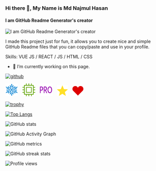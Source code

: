 ### Hi there 👋, My Name is Md Najmul Hasan
#### I am GitHub Readme Generator's creator
![I am GitHub Readme Generator's creator](https://arturssmirnovs.github.io/github-profile-readme-generator/images/banner.png)

I made this project just for fun, it allows you to create nice and simple GitHub Readme files that you can copy/paste and use in your profile.

Skills: VUE JS / REACT / JS / HTML / CSS

- 🔭 I’m currently working on this page. 


[<img src='https://cdn.jsdelivr.net/npm/simple-icons@3.0.1/icons/github.svg' alt='github' height='40'>](https://github.com/najmul57)  

<a href='https://archiveprogram.github.com/'><img src='https://raw.githubusercontent.com/acervenky/animated-github-badges/master/assets/acbadge.gif' width='40' height='40'></a> <a href='https://docs.github.com/en/developers'><img src='https://raw.githubusercontent.com/acervenky/animated-github-badges/master/assets/devbadge.gif' width='40' height='40'></a> <a href='https://github.com/pricing'><img src='https://raw.githubusercontent.com/acervenky/animated-github-badges/master/assets/pro.gif' width='40' height='40'></a> <a href='https://stars.github.com/'><img src='https://raw.githubusercontent.com/acervenky/animated-github-badges/master/assets/starbadge.gif' width='35' height='35'></a> <a href='https://docs.github.com/en/github/supporting-the-open-source-community-with-github-sponsors'><img src='https://raw.githubusercontent.com/acervenky/animated-github-badges/master/assets/sponsorbadge.gif' width='35' height='35'></a> 

[![trophy](https://github-profile-trophy.vercel.app/?username=najmul57)](https://github.com/ryo-ma/github-profile-trophy)

[![Top Langs](https://github-readme-stats.vercel.app/api/top-langs/?username=najmul57)](https://github.com/anuraghazra/github-readme-stats)

![GitHub stats](https://github-readme-stats.vercel.app/api?username=najmul57&show_icons=true&count_private=true)  

![GitHub Activity Graph](https://activity-graph.herokuapp.com/graph?username=najmul57)  

![GitHub metrics](https://metrics.lecoq.io/najmul57)  

![GitHub streak stats](https://github-readme-streak-stats.herokuapp.com/?user=najmul57)  

![Profile views](https://gpvc.arturio.dev/najmul57)  

